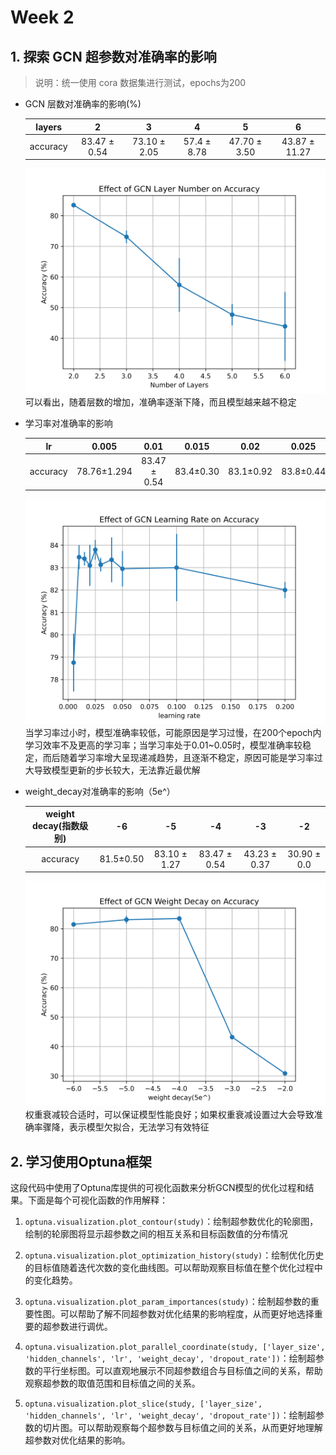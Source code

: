 # Week 2
## 1. 探索 GCN 超参数对准确率的影响
> 说明：统一使用 cora 数据集进行测试，epochs为200

- GCN 层数对准确率的影响(%)

    | layers |    2    |    3    |    4    |    5    |    6    |
    |:------:|:-------:|:-------:|:-------:|:-------:|:-------:|
    |accuracy| 83.47 ± 0.54  | 73.10 ± 2.05  | 57.4 ± 8.78  | 47.70 ± 3.50  | 43.87 ± 11.27  |

    ![Alt text](<Effect of GCN Layer Number on Accuracy.png>)
    可以看出，随着层数的增加，准确率逐渐下降，而且模型越来越不稳定

- 学习率对准确率的影响

    | lr     | 0.005   | 0.01    |0.015    | 0.02    | 0.025   |  0.03 | 0.04 | 0.05 | 0.1 | 0.2 |
    |:------:|:-------:|:-------:|:-------:|:-------:|:-------:|:-----:|:-:|:-:|:-:|:-:|
    |accuracy| 78.76±1.294  | 83.47 ± 0.54  | 83.4±0.30  | 83.1±0.92  | 83.8±0.44 | 83.13 ± 0.30 | 83.35 ± 1.00 | 82.95 ± 0.79 | 83.0 ± 1.5 | 82.0 ± 0.36 |

    ![Alt text](<Effect of GCN Learning Rate on Accuracy.png>)
    当学习率过小时，模型准确率较低，可能原因是学习过慢，在200个epoch内学习效率不及更高的学习率；当学习率处于0.01~0.05时，模型准确率较稳定，而后随着学习率增大呈现递减趋势，且逐渐不稳定，原因可能是学习率过大导致模型更新的步长较大，无法靠近最优解

- weight_decay对准确率的影响（5e^）

    | weight decay(指数级别) | -6 | -5 | -4 | -3 | -2 |
    |:------:|:-------:|:-------:|:-------:|:-------:|:-------:|
    |accuracy| 81.5±0.50 | 83.10 ± 1.27 | 83.47 ± 0.54 | 43.23 ± 0.37 | 30.90 ± 0.0 |

    ![Alt text](<Effect of GCN Weight Decay on Accuracy.png>)
    权重衰减较合适时，可以保证模型性能良好；如果权重衰减设置过大会导致准确率骤降，表示模型欠拟合，无法学习有效特征
    
## 2. 学习使用Optuna框架
这段代码中使用了Optuna库提供的可视化函数来分析GCN模型的优化过程和结果。下面是每个可视化函数的作用解释：

1. `optuna.visualization.plot_contour(study)`：绘制超参数优化的轮廓图，绘制的轮廓图将显示超参数之间的相互关系和目标函数值的分布情况

2. `optuna.visualization.plot_optimization_history(study)`：绘制优化历史的目标值随着迭代次数的变化曲线图。可以帮助观察目标值在整个优化过程中的变化趋势。

3. `optuna.visualization.plot_param_importances(study)`：绘制超参数的重要性图。可以帮助了解不同超参数对优化结果的影响程度，从而更好地选择重要的超参数进行调优。

4. `optuna.visualization.plot_parallel_coordinate(study, ['layer_size', 'hidden_channels', 'lr', 'weight_decay', 'dropout_rate'])`：绘制超参数的平行坐标图。可以直观地展示不同超参数组合与目标值之间的关系，帮助观察超参数的取值范围和目标值之间的关系。

5. `optuna.visualization.plot_slice(study, ['layer_size', 'hidden_channels', 'lr', 'weight_decay', 'dropout_rate'])`：绘制超参数的切片图。可以帮助观察每个超参数与目标值之间的关系，从而更好地理解超参数对优化结果的影响。
